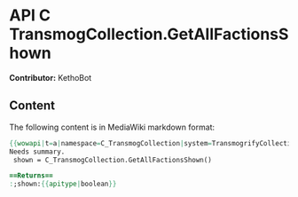 # API C TransmogCollection.GetAllFactionsShown

**Contributor:** KethoBot

## Content

The following content is in MediaWiki markdown format:

```mediawiki
{{wowapi|t=a|namespace=C_TransmogCollection|system=TransmogrifyCollection}}
Needs summary.
 shown = C_TransmogCollection.GetAllFactionsShown()

==Returns==
:;shown:{{apitype|boolean}}
```